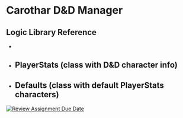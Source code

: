 # Carothar D&D Manager
## Logic Library Reference
- 
- PlayerStats (class with D&D character info)
   - 
- Defaults (class with default PlayerStats characters)
   - 

[![Review Assignment Due Date](https://classroom.github.com/assets/deadline-readme-button-24ddc0f5d75046c5622901739e7c5dd533143b0c8e959d652212380cedb1ea36.svg)](https://classroom.github.com/a/h3Mc9z4G)
